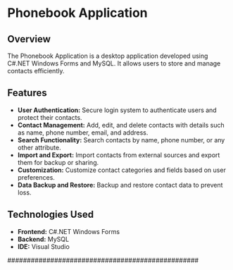# Phonebook Application

 

## Overview

The Phonebook Application is a desktop application developed using C#.NET Windows Forms and MySQL. It allows users to store and manage contacts efficiently.

## Features

- **User Authentication:** Secure login system to authenticate users and protect their contacts.
- **Contact Management:** Add, edit, and delete contacts with details such as name, phone number, email, and address.
- **Search Functionality:** Search contacts by name, phone number, or any other attribute.
- **Import and Export:** Import contacts from external sources and export them for backup or sharing.
- **Customization:** Customize contact categories and fields based on user preferences.
- **Data Backup and Restore:** Backup and restore contact data to prevent loss.

## Technologies Used

- **Frontend:** C#.NET Windows Forms
- **Backend:** MySQL
- **IDE:** Visual Studio

#################################################
